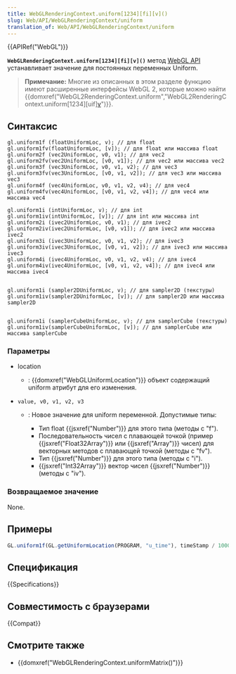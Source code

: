 ```yaml
---
title: WebGLRenderingContext.uniform[1234][fi][v]()
slug: Web/API/WebGLRenderingContext/uniform
translation_of: Web/API/WebGLRenderingContext/uniform
---
```


{{APIRef("WebGL")}}

**`WebGLRenderingContext.uniform[1234][fi][v]()`** метод [WebGL API](/ru/docs/Web/API/WebGL_API) устанавливает значение для постоянных переменных Uniform.

> **Примечание:** Многие из описанных в этом разделе функцию имеют расширенные интерфейсы WebGL 2, которые можно найти {{domxref("WebGL2RenderingContext.uniform","WebGL2RenderingContext.uniform[1234][uif][v]()")}}.

## Синтаксис

```
gl.uniform1f (floatUniformLoc, v); // для float
gl.uniform1fv(floatUniformLoc, [v]); // для float или массива float
gl.uniform2f (vec2UniformLoc, v0, v1); // для vec2
gl.uniform2fv(vec2UniformLoc, [v0, v1]); // для vec2 или массива vec2
gl.uniform3f (vec3UniformLoc, v0, v1, v2); // для vec3
gl.uniform3fv(vec3UniformLoc, [v0, v1, v2]); // для vec3 или массива vec3
gl.uniform4f (vec4UniformLoc, v0, v1, v2, v4); // для vec4
gl.uniform4fv(vec4UniformLoc, [v0, v1, v2, v4]); // для vec4 или массива vec4

gl.uniform1i (intUniformLoc, v); // для int
gl.uniform1iv(intUniformLoc, [v]); // для int или массива int
gl.uniform2i (ivec2UniformLoc, v0, v1); // для ivec2
gl.uniform2iv(ivec2UniformLoc, [v0, v1]); // для ivec2 или массива ivec2
gl.uniform3i (ivec3UniformLoc, v0, v1, v2); // для ivec3
gl.uniform3iv(ivec3UniformLoc, [v0, v1, v2]); // для ivec3 или массива ivec3
gl.uniform4i (ivec4UniformLoc, v0, v1, v2, v4); // для ivec4
gl.uniform4iv(ivec4UniformLoc, [v0, v1, v2, v4]); // для ivec4 или массива ivec4


gl.uniform1i (sampler2DUniformLoc, v); // для sampler2D (текстуры)
gl.uniform1iv(sampler2DUniformLoc, [v]); // для sampler2D или массива sampler2D


gl.uniform1i (samplerCubeUniformLoc, v); // для samplerCube (текстуры)
gl.uniform1iv(samplerCubeUniformLoc, [v]); // для samplerCube или массива samplerCube
```

### Параметры

- location
  - : {{domxref("WebGLUniformLocation")}} объект содержащий uniform атрибут для его изменения.
- `value, v0, v1, v2, v3`

  - : Новое значение для uniform переменной. Допустимые типы:

    - Тип float {{jsxref("Number")}} для этого типа (методы с "f").
    - Последовательность чисел с плавающей точкой (пример {{jsxref("Float32Array")}} или {{jsxref("Array")}} чисел) для векторных методов с плавающей точкой (методы с "fv").
    - Тип {{jsxref("Number")}} для этого типа (методы с "i").
    - {{jsxref("Int32Array")}} вектор чисел {{jsxref("Number")}} (методы с "iv").

### Возвращаемое значение

None.

## Примеры

```js
GL.uniform1f(GL.getUniformLocation(PROGRAM, "u_time"), timeStamp / 1000.0);
```

## Спецификация

{{Specifications}}

## Совместимость с браузерами

{{Compat}}

## Смотрите также

- {{domxref("WebGLRenderingContext.uniformMatrix()")}}
